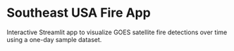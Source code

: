 # Southeast USA Fire App
Interactive Streamlit app to visualize GOES satellite fire detections over time using a one-day sample dataset.
